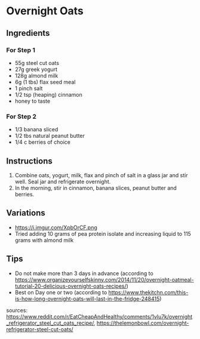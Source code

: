# Overnight Oats

## Ingredients
### For Step 1
- 55g steel cut oats
- 27g greek yogurt
- 128g almond milk
- 6g (1 tbs) flax seed meal
- 1 pinch salt
- 1/2 tsp (heaping) cinnamon
- honey to taste

### For Step 2

- 1/3 banana sliced
- 1/2 tbs natural peanut butter
- 1/4 c berries of choice

## Instructions
1. Combine oats, yogurt, milk, flax and pinch of salt in a glass jar and stir well.
Seal jar and refrigerate overnight.
1. In the morning, stir in cinnamon, banana slices, peanut butter and berries.

## Variations
- https://i.imgur.com/XpbOrCF.png
- Tried adding 10 grams of pea protein isolate and increasing liquid to 115 grams with almond milk

## Tips
- Do not make more than 3 days in advance (according to https://www.organizeyourselfskinny.com/2014/11/20/overnight-oatmeal-tutorial-20-delicious-overnight-oats-recipes/)
- Best on Day one or two (according to https://www.thekitchn.com/this-is-how-long-overnight-oats-will-last-in-the-fridge-248415)

sources: https://www.reddit.com/r/EatCheapAndHealthy/comments/1vlu7k/overnight_refrigerator_steel_cut_oats_recipe/, https://thelemonbowl.com/overnight-refrigerator-steel-cut-oats/
